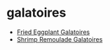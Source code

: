 # galatoires

 * [Fried Eggplant Galatoires](../../index/f/fried-eggplant-galatoires-10107.json)
 * [Shrimp Remoulade Galatoires](../../index/s/shrimp-remoulade-galatoires.json)
